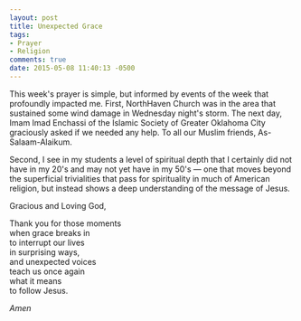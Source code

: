 ```yaml
---
layout: post
title: Unexpected Grace
tags:
- Prayer
- Religion
comments: true
date: 2015-05-08 11:40:13 -0500
---
```


This week's prayer is simple, but informed by events of the week that profoundly impacted me. First, NorthHaven Church​ was in the area that sustained some wind damage in Wednesday night's storm. The next day, Imam Imad Enchassi​ of the Islamic Society of Greater Oklahoma City graciously asked if we needed any help. To all our Muslim friends, As-Salaam-Alaikum.

Second, I see in my students a level of spiritual depth that I certainly did not have in my 20's and may not yet have in my 50's — one that moves beyond the superficial trivialities that pass for spirituality in much of American religion, but instead shows a deep understanding of the message of Jesus.

Gracious and Loving God,

Thank you for those moments  
when grace breaks in  
to interrupt our lives  
in surprising ways,  
and unexpected voices  
teach us once again  
what it means  
to follow Jesus.

*Amen*
